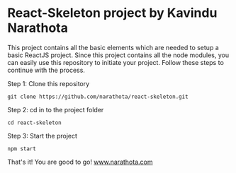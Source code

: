 # React-Skeleton project by Kavindu Narathota

This project contains all the basic elements which are needed to setup a basic ReactJS project. Since this project contains all the node modules, you can easily use this repository to initiate your project. Follow these steps to continue with the process.

Step 1: Clone this repository

    git clone https://github.com/narathota/react-skeleton.git

Step 2: cd in to the project folder

    cd react-skeleton

Step 3: Start the project

    npm start

That's it! You are good to go!
www.narathota.com

